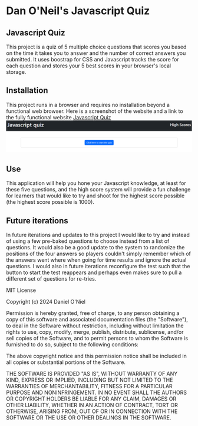 # Dan O'Neil's Javascript Quiz

## Javascript Quiz
This project is a quiz of 5 multiple choice questions that scores you based on the time it takes you to answer and the number of correct answers you submitted. It uses boostrap for CSS and Javascript tracks the score for each question and stores your 5 best scores in your browser's local storage. 

## Installation
This project runs in a browser and requires no installation beyond a functional web browser.
Here is a screenshot of the website and a link to the fully functional website
[Javascript Quiz](https://danpatoneil.github.io/Javascript-Quiz/)
![a screenshot of the website. It shows the header of the main page, which is where the quiz is located, and a button that says "Click here to start the quiz".](screenshot.png)

## Use
This application will help you hone your Javascript knowledge, at least for these five questions, and the high score system will provide a fun challenge for learners that would like to try and shoot for the highest score possible (the highest score possible is 1000).

## Future iterations
In future iterations and updates to this project I would like to try and instead of using a few pre-baked questions to choose instead from a list of questions. It would also be a good update to the system to randomize the positions of the four answers so players couldn't simply remember which of the answers went where when going for time results and ignore the actual questions. I would also in future iterations reconfigure the test such that the button to start the test reappears and perhaps even makes sure to pull a different set of questions for re-tries.

MIT License

Copyright (c) 2024 Daniel O'Niel

Permission is hereby granted, free of charge, to any person obtaining a copy
of this software and associated documentation files (the "Software"), to deal
in the Software without restriction, including without limitation the rights
to use, copy, modify, merge, publish, distribute, sublicense, and/or sell
copies of the Software, and to permit persons to whom the Software is
furnished to do so, subject to the following conditions:

The above copyright notice and this permission notice shall be included in all
copies or substantial portions of the Software.

THE SOFTWARE IS PROVIDED "AS IS", WITHOUT WARRANTY OF ANY KIND, EXPRESS OR
IMPLIED, INCLUDING BUT NOT LIMITED TO THE WARRANTIES OF MERCHANTABILITY,
FITNESS FOR A PARTICULAR PURPOSE AND NONINFRINGEMENT. IN NO EVENT SHALL THE
AUTHORS OR COPYRIGHT HOLDERS BE LIABLE FOR ANY CLAIM, DAMAGES OR OTHER
LIABILITY, WHETHER IN AN ACTION OF CONTRACT, TORT OR OTHERWISE, ARISING FROM,
OUT OF OR IN CONNECTION WITH THE SOFTWARE OR THE USE OR OTHER DEALINGS IN THE
SOFTWARE.
